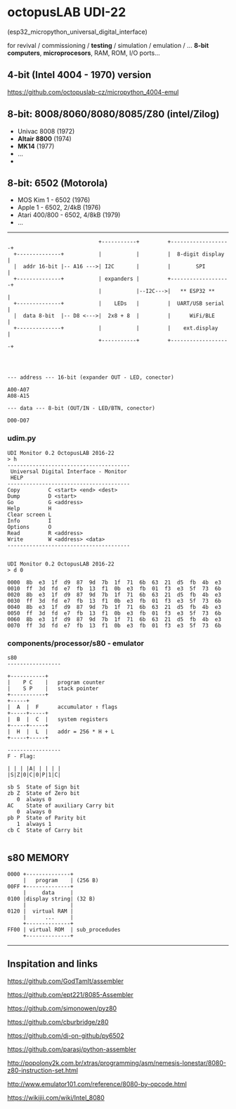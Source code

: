 # octopusLAB UDI-22

(esp32_micropython_universal_digital_interface)

for revival / commissioning / **testing** / simulation / emulation / ... **8-bit computers**, **microprocesors**, RAM, ROM, I/O ports...

## 4-bit (Intel 4004 - 1970) version

https://github.com/octopuslab-cz/micropython_4004-emul


## 8-bit: 8008/8060/8080/8085/Z80 (intel/Zilog)
- Univac 8008 (1972)
- **Altair 8800** (1974)
- **MK14** (1977)
- ...
- 
## 8-bit: 6502 (Motorola)
- MOS Kim 1 - 6502 (1976)
- Apple 1 - 6502, 2/4kB (1976) 
- Atari 400/800 - 6502, 4/8kB (1979)
- ...
---

```
                             +-----------+         +-------------------+
  +--------------+           |           |         |  8-digit display  |
  |  addr 16-bit |-- A16 --->| I2C       |         |        SPI        |
  +--------------+           | expanders |         +-------------------+
                             |           |--I2C--->|   ** ESP32 **     |            
  +--------------+           |    LEDs   |         |  UART/USB serial  |
  |  data 8-bit  |-- D8 <--->|  2x8 + 8  |         |      WiFi/BLE     |
  +--------------+           |           |         |    ext.display    |
                             +-----------+         +-------------------+
                                    



--- address --- 16-bit (expander OUT - LED, conector)

A00-A07
A08-A15

--- data --- 8-bit (OUT/IN - LED/BTN, conector)

D00-D07

```




### udim.py

```
UDI Monitor 0.2 OctopusLAB 2016-22
> h
---------------------------------------
 Universal Digital Interface - Monitor
 HELP
---------------------------------------
Copy         C <start> <end> <dest>
Dump         D <start>
Go           G <address>
Help         H
Clear screen L
Info         I
Options      O
Read         R <address>
Write        W <address> <data>
---------------------------------------


UDI Monitor 0.2 OctopusLAB 2016-22
> d 0

0000  8b  e3  1f  d9  87  9d  7b  1f  71  6b  63  21  d5  fb  4b  e3
0010  ff  3d  fd  e7  fb  13  f1  0b  e3  fb  01  f3  e3  5f  73  6b
0020  8b  e3  1f  d9  87  9d  7b  1f  71  6b  63  21  d5  fb  4b  e3
0030  ff  3d  fd  e7  fb  13  f1  0b  e3  fb  01  f3  e3  5f  73  6b
0040  8b  e3  1f  d9  87  9d  7b  1f  71  6b  63  21  d5  fb  4b  e3
0050  ff  3d  fd  e7  fb  13  f1  0b  e3  fb  01  f3  e3  5f  73  6b
0060  8b  e3  1f  d9  87  9d  7b  1f  71  6b  63  21  d5  fb  4b  e3
0070  ff  3d  fd  e7  fb  13  f1  0b  e3  fb  01  f3  e3  5f  73  6b

```


### components/processor/s80 - emulator

```
s80
-----------------

+-----------+
|    P C    |   program counter
|    S P    |   stack pointer
+-----------+
+-----+
|  A  |  F      accumulator ↑ flags
+-----+-----+
|  B  |  C  |   system registers
+-----+-----+
|  H  |  L  |   addr = 256 * H + L
+-----+-----+

-----------------
F - Flag:

| | | |A| | | | |
|S|Z|0|C|0|P|1|C|

sb S  State of Sign bit
zb Z  State of Zero bit
   0  always 0
AC    State of auxiliary Carry bit
   0  always 0
pb P  State of Parity bit
   1  always 1
cb C  State of Carry bit


```

## s80 MEMORY

```
0000 +--------------+
     |   program    | (256 B)
00FF +--------------+
     |     data     |
0100 |display string| (32 B)
     |              |    
0120 |  virtual RAM |
     |      ...     |
     +--------------+
FF00 | virtual ROM  | sub_procedudes
     +--------------+

```


---

## Inspitation and links


https://github.com/GodTamIt/assembler

https://github.com/ept221/8085-Assembler

https://github.com/simonowen/pyz80

https://github.com/cburbridge/z80

https://github.com/dj-on-github/py6502

https://github.com/parasj/python-assembler

http://popolony2k.com.br/xtras/programming/asm/nemesis-lonestar/8080-z80-instruction-set.html

http://www.emulator101.com/reference/8080-by-opcode.html

https://wikijii.com/wiki/Intel_8080
